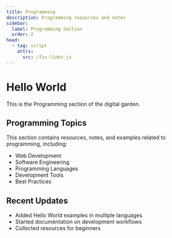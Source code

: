 ```yaml
---
title: Programming
description: Programming resources and notes
sidebar:
  label: Programming Section
  order: 2
head:
  - tag: script
    attrs:
      src: /fix-links.js
---
```


# Hello World

This is the Programming section of the digital garden.

## Programming Topics

This section contains resources, notes, and examples related to programming, including:

- Web Development
- Software Engineering
- Programming Languages
- Development Tools
- Best Practices

## Recent Updates

- Added Hello World examples in multiple languages
- Started documentation on development workflows
- Collected resources for beginners 